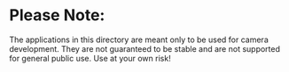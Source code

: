 # Please Note:

The applications in this directory are meant only to be used for camera 
development. They are not guaranteed to be stable and are not supported for
general public use. Use at your own risk!
